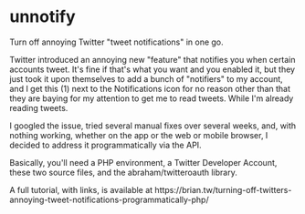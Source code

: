 # unnotify
<p>Turn off annoying Twitter "tweet notifications" in one go.</p>
<p>Twitter introduced an annoying new "feature" that notifies you when certain accounts tweet. It's fine if that's what you want and you enabled it, but they just took it upon themselves to add a bunch of "notifiers" to my account, and I get this (1) next to the Notifications icon for no reason other than that they are baying for my attention to get me to read tweets. While I'm already reading tweets.</p>
<p>I googled the issue, tried several manual fixes over several weeks, and, with nothing working, whether on the app or the web or mobile browser, I decided to address it programmatically via the API.</p>
<p>Basically, you'll need a PHP environment, a Twitter Developer Account, these two source files, and the abraham/twitteroauth library.</p>
<p>A full tutorial, with links, is available at https://brian.tw/turning-off-twitters-annoying-tweet-notifications-programmatically-php/</p>
